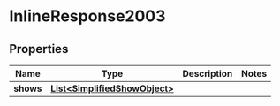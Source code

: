 # InlineResponse2003

## Properties
Name | Type | Description | Notes
------------ | ------------- | ------------- | -------------
**shows** | [**List&lt;SimplifiedShowObject&gt;**](SimplifiedShowObject.md) |  | 
